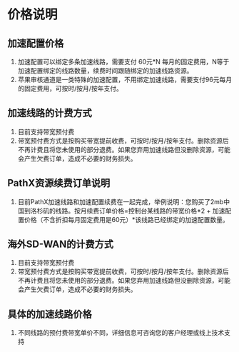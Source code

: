 # 价格说明

## 加速配置价格
1. 加速配置可以绑定多条加速线路，需要支付 60元*N 每月的固定费用，N等于加速配置绑定的线路数量，续费时间跟随绑定的加速线路资源。
2. 苹果审核通道是一类特殊的加速配置，不用绑定加速线路，需要支付96元每月的固定费用，可按时/按月/按年支付。

## 加速线路的计费方式
1. 目前支持带宽预付费
2. 带宽预付费方式是按购买带宽提前收费，可按时/按月/按年支付。删除资源后不再计费且将您未使用的部分退费。如果您弃用加速线路但没删除资源，可能会产生欠费订单，造成不必要的财务损失。

## PathX资源续费订单说明
1. 目前PathX加速线路和加速配置续费在一起完成，举例说明：您购买了2mb中国到洛杉矶的线路。按月续费订单价格=控制台某线路的带宽价格*2 + 加速配置价格（不含折扣每月固定费用是60元）*该线路已经绑定的加速配置数量。

## 海外SD-WAN的计费方式
1. 目前支持带宽预付费
2. 带宽预付费方式是按购买带宽提前收费，可按时/按月/按年支付。删除资源后不再计费且将您未使用的部分退费。如果您弃用加速线路但没删除资源，可能会产生欠费订单，造成不必要的财务损失。

## 具体的加速线路价格
1. 不同线路的预付费带宽单价不同，详细信息可咨询您的客户经理或线上技术支持
